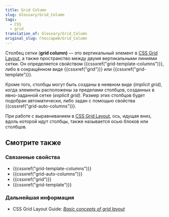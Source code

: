```yaml
---
title: Grid Column
slug: Glossary/Grid_Column
tags:
  - CSS
  - grid
translation_of: Glossary/Grid_Column
original_slug: Глоссарий/Grid_Column
---
```


Столбец сетки (**grid column)** — это вертикальный элемент в [CSS Grid Layout](/ru/docs/Web/CSS/CSS_Grid_Layout), а также пространство между двумя вертикальными линиями сетки. Он определяется свойством {{cssxref("grid-template-columns")}}, либо в сокращённом виде {{cssxref("grid")}} или {{cssxref("grid-template")}}.

Кроме того, столбцы могут быть созданы в неявном виде (_implicit grid),_ когда элементы расположены за пределами столбцов, созданных в явно-заданной сетке (_explicit grid)_. Размер этих столбцов будет подобран автоматически, либо задан с помощью свойства {{cssxref("grid-auto-columns")}}.

При работе с выравниванием в [CSS Grid Layout](/ru/docs/Web/CSS/CSS_Grid_Layout), ось, идущая вниз, вдоль которой идут столбцы, также называется осью блоков или столбцов.

## Смотрите также

### Связанные свойства

- {{cssxref("grid-template-columns")}}
- {{cssxref("grid-auto-columns")}}
- {{cssxref("grid")}}
- {{cssxref("grid-template")}}

### Дальнейшая информация

- CSS Grid Layout Guide: _[Basic concepts of grid layout](/ru/docs/Web/CSS/CSS_Grid_Layout/Basic_Concepts_of_Grid_Layout)_
